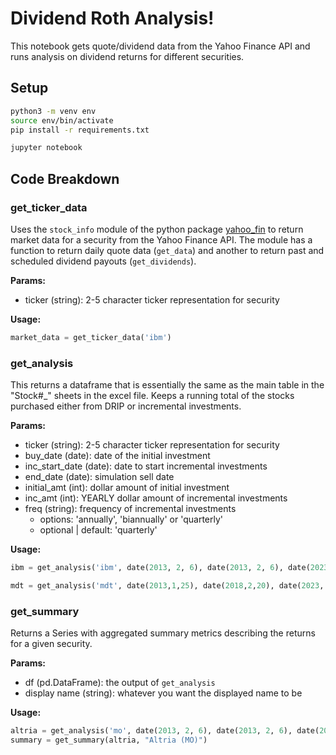 # Dividend Roth Analysis!
This notebook gets quote/dividend data from the Yahoo Finance API and runs analysis on dividend returns for different securities.

## Setup
```sh
python3 -m venv env
source env/bin/activate
pip install -r requirements.txt

jupyter notebook
```

## Code Breakdown

### get_ticker_data
Uses the `stock_info` module of the python package [yahoo_fin](https://theautomatic.net/yahoo_fin-documentation/) to return market data for a security from the Yahoo Finance API. The module has a function to return daily quote data (`get_data`) and another to return past and scheduled dividend payouts (`get_dividends`). 

**Params:**
- ticker (string): 2-5 character ticker representation for security

**Usage:**
```python
market_data = get_ticker_data('ibm')
```

### get_analysis
This returns a dataframe that is essentially the same as the main table in the "Stock#_" sheets in the excel file. Keeps a running total of the stocks purchased either from DRIP or incremental investments. 

**Params:**
- ticker (string): 2-5 character ticker representation for security
- buy_date (date): date of the initial investment
- inc_start_date (date): date to start incremental investments
- end_date (date): simulation sell date
- initial_amt (int): dollar amount of initial investment
- inc_amt (int): YEARLY dollar amount of incremental investments
- freq (string): frequency of incremental investments
  - options: 'annually', 'biannually' or 'quarterly'
  - optional | default: 'quarterly'

**Usage:**

```python
ibm = get_analysis('ibm', date(2013, 2, 6), date(2013, 2, 6), date(2023, 1, 26),  5000, 6000, 'annually')

mdt = get_analysis('mdt', date(2013,1,25), date(2018,2,20), date(2023, 8, 11), 15000, 6000)
```

### get_summary
Returns a Series with aggregated summary metrics describing the returns for a given security. 

**Params:**
- df (pd.DataFrame): the output of `get_analysis`
- display name (string): whatever you want the displayed name to be

**Usage:**
```python
altria = get_analysis('mo', date(2013, 2, 6), date(2013, 2, 6), date(2023, 1, 26),  5000, 6000, 'annually')
summary = get_summary(altria, "Altria (MO)")
```